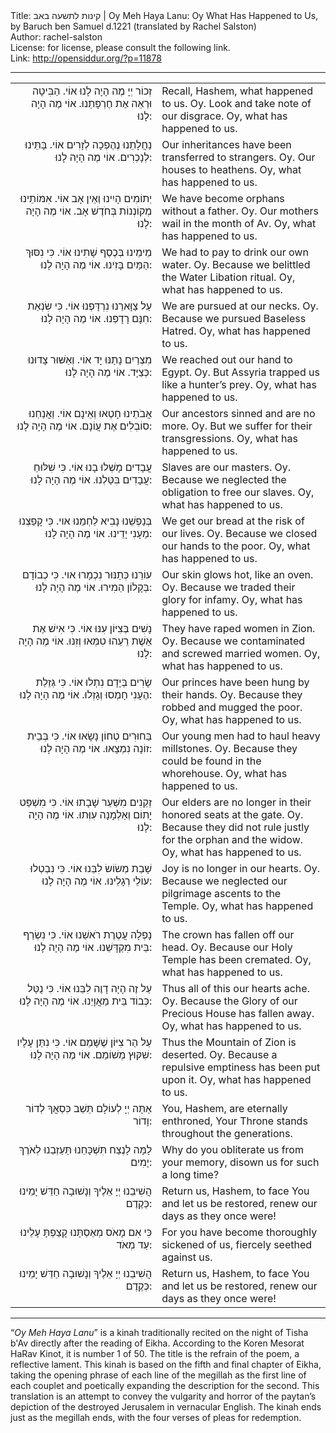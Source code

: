 <html>
<head></head>
<body>
Title: קינות לתשעה באב | Oy Meh Haya Lanu: Oy What Has Happened to Us, by Baruch ben Samuel d.1221 (translated by Rachel Salston)<br />
Author: rachel-salston<br />
License: for license, please consult the following link.<br />
Link: <a href="http://opensiddur.org/?p=11878">http://opensiddur.org/?p=11878</a>
<p />
<hr />

<table style="margin-left: auto;margin-right: auto;"><tbody>
<tr><td style="vertical-align: top;" width="46%">
<div class="liturgy" style="text-align: right;"><span lang="he">
זְכוֹר יְיָ מֶה הָיָה לָנוּ אוֹי. הַבִּיטָה וּרְאֵה אֶת חֶרְפָּתֵנוּ. אוֹי מֶה הָיָה לָנוּ: 
 </span></div>
</td>
 
<td style="vertical-align:top;" width="53%">
<div class="english">
Recall, Hashem, what happened to us. Oy. 
Look and take note of our disgrace. Oy, what has happened to us. 
</div>
</td></tr>


<tr><td style="vertical-align: top;" width="46%">
<div class="liturgy" style="text-align: right;"><span lang="he">
נַחֲלָתֵנוּ נֶהֶפְכָה לְזָרִים אוֹי. בָּתֵּינוּ לְנָכְרִים. אוֹי מֶה הָיָה לָנוּ: 
 </span></div>
</td>
 
<td style="vertical-align:top;" width="53%">
<div class="english">
Our inheritances have been transferred to strangers. Oy. 
Our houses to heathens. Oy, what has happened to us. 
</div>
</td></tr>


<tr><td style="vertical-align: top;" width="46%">
<div class="liturgy" style="text-align: right;"><span lang="he">
יְתוֹמִים הָיִינוּ וְאֵין אָב אוֹי. אִמּוֹתֵינוּ מְקוֹנְנוֹת בְּחֹדֶשׁ אָב. אוֹי מֶה הָיָה לָנוּ: 
 </span></div>
</td>
 
<td style="vertical-align:top;" width="53%">
<div class="english">
We have become orphans without a father. Oy. 
Our mothers wail in the month of Av. Oy, what has happened to us. 
</div>
</td></tr>


<tr><td style="vertical-align: top;" width="46%">
<div class="liturgy" style="text-align: right;"><span lang="he">
מֵימֵינוּ בְּכֶסֶף שָׁתִינוּ אוֹי. כִּי נִסּוּךְ הַמַּיִם בָּזִינוּ. אוֹי מֶה הָיָה לָנוּ: 
 </span></div>
</td>
 
<td style="vertical-align:top;" width="53%">
<div class="english">
We had to pay to drink our own water. Oy. 
Because we belittled the Water Libation ritual. Oy, what has happened to us. 
</div>
</td></tr>


<tr><td style="vertical-align: top;" width="46%">
<div class="liturgy" style="text-align: right;"><span lang="he">
עַל צַוָּארֵנוּ נִרְדָּפְנוּ אוֹי. כִּי שִׂנְאַת חִנָּם רָדָפְנוּ. אוֹי מֶה הָיָה לָנוּ: 
 </span></div>
</td>
 
<td style="vertical-align:top;" width="53%">
<div class="english">
We are pursued at our necks. Oy. 
Because we pursued Baseless Hatred. Oy, what has happened to us.
</div>
</td></tr>


<tr><td style="vertical-align: top;" width="46%">
<div class="liturgy" style="text-align: right;"><span lang="he">
מִצְרַיִם נָתַנּוּ יָד אוֹי. וְאַשּׁוּר צָדוּנוּ כְּצַיָּד. אוֹי מֶה הָיָה לָנוּ: 
 </span></div>
</td>
 
<td style="vertical-align:top;" width="53%">
<div class="english">
We reached out our hand to Egypt. Oy. 
But Assyria trapped us like a hunter’s prey. Oy, what has happened to us. 
</div>
</td></tr>


<tr><td style="vertical-align: top;" width="46%">
<div class="liturgy" style="text-align: right;"><span lang="he">
אֲבֹתֵינוּ חָטְאוּ וְאֵינָם אוֹי. וַאֲנַחְנוּ סוֹבְלִים אֶת עֲוֹנָם. אוֹי מֶה הָיָה לָנוּ: 
 </span></div>
</td>
 
<td style="vertical-align:top;" width="53%">
<div class="english">
Our ancestors sinned and are no more. Oy. 
But we suffer for their transgressions. Oy, what has happened to us. 
</div>
</td></tr>


<tr><td style="vertical-align: top;" width="46%">
<div class="liturgy" style="text-align: right;"><span lang="he">
עֲבָדִים מָשְׁלוּ בָנוּ אוֹי. כִּי שִׁלּוּחַ עֲבָדִים בִּטַּלְנוּ. אוֹי מֶה הָיָה לָנוּ: 
 </span></div>
</td>
 
<td style="vertical-align:top;" width="53%">
<div class="english">
Slaves are our masters. Oy. 
Because we neglected the obligation to free our slaves. Oy, what has happened to us. 
</div>
</td></tr>


<tr><td style="vertical-align: top;" width="46%">
<div class="liturgy" style="text-align: right;"><span lang="he">
בְּנַפְשֵׁנוּ נָבִיא לַחְמֵנוּ אוי. כִּי קָפַצְנוּ מֵעָנִי יָדֵינוּ. אוֹי מֶה הָיָה לָנוּ: 
 </span></div>
</td>
 
<td style="vertical-align:top;" width="53%">
<div class="english">
We get our bread at the risk of our lives. Oy. 
Because we closed our hands to the poor. Oy, what has happened to us. 
</div>
</td></tr>


<tr><td style="vertical-align: top;" width="46%">
<div class="liturgy" style="text-align: right;"><span lang="he">
עוֹרֵנוּ כְּתַנּוּר נִכְמָרוּ אוי. כִּי כְבוֹדָם בְּקָלוֹן הֵמִירוּ. אוֹי מֶה הָיָה לָנוּ: 
 </span></div>
</td>
 
<td style="vertical-align:top;" width="53%">
<div class="english">
Our skin glows hot, like an oven. Oy. 
Because we traded their glory for infamy. Oy, what has happened to us.
</div>
</td></tr>


<tr><td style="vertical-align: top;" width="46%">
<div class="liturgy" style="text-align: right;"><span lang="he">
נָשִׁים בְּצִיּוֹן עִנּוּ אוֹי. כִּי אִישׁ אֶת אֵשֶׁת רֵעֵהוּ טִמְּאוּ וְזִנּוּ. אוֹי מֶה הָיָה לָנוּ: 
 </span></div>
</td>
 
<td style="vertical-align:top;" width="53%">
<div class="english">
They have raped women in Zion. Oy. 
Because we contaminated and screwed married women. Oy, what has happened to us. 
</div>
</td></tr>


<tr><td style="vertical-align: top;" width="46%">
<div class="liturgy" style="text-align: right;"><span lang="he">
שָׂרִים בְּיָדָם נִתְלוּ אוֹי. כִּי גְּזֵלַת הֶעָנִי חָמְסוּ וְגָזְלוּ. אוֹי מֶה הָיָה לָנוּ: 
 </span></div>
</td>
 
<td style="vertical-align:top;" width="53%">
<div class="english">
Our princes have been hung by their hands. Oy. 
Because they robbed and mugged the poor. Oy, what has happened to us. 
</div>
</td></tr>


<tr><td style="vertical-align: top;" width="46%">
<div class="liturgy" style="text-align: right;"><span lang="he">
בַּחוּרִים טְחוֹן נָשָׂאוּ אוֹי. כִּי בְּבֵית זוֹנָה נִמְצָאוּ. אוֹי מֶה הָיָה לָנוּ: 
 </span></div>
</td>
 
<td style="vertical-align:top;" width="53%">
<div class="english">
Our young men had to haul heavy millstones. Oy. 
Because they could be found in the whorehouse. Oy, what has happened to us. 
</div>
</td></tr>


<tr><td style="vertical-align: top;" width="46%">
<div class="liturgy" style="text-align: right;"><span lang="he">
זְקֵנִים מִשַּׁעַר שָׁבָתוּ אוֹי. כִּי מִשְׁפַּט יָתוֹם וְאַלְמָנָה עִוְּתוּ. אוֹי מֶה הָיָה לָנוּ: 
 </span></div>
</td>
 
<td style="vertical-align:top;" width="53%">
<div class="english">
Our elders are no longer in their honored seats at the gate. Oy. 
Because they did not rule justly for the orphan and the widow. Oy, what has happened to us. 
</div>
</td></tr>


<tr><td style="vertical-align: top;" width="46%">
<div class="liturgy" style="text-align: right;"><span lang="he">
שָׁבַת מְשׂוֹשׂ לִבֵּנוּ אוֹי. כִּי נִבְטְלוּ עוֹלֵי רְגָלֵינוּ. אוֹי מֶה הָיָה לָנוּ: 
 </span></div>
</td>
 
<td style="vertical-align:top;" width="53%">
<div class="english">
Joy is no longer in our hearts. Oy. 
Because we neglected our pilgrimage ascents to the Temple. Oy, what has happened to us. 
</div>
</td></tr>


<tr><td style="vertical-align: top;" width="46%">
<div class="liturgy" style="text-align: right;"><span lang="he">
נָפְלָה עֲטֶרֶת רֹאשֵׁנוּ אוֹי. כִּי נִשְׂרַף בֵּית מִקְדָּשֵׁנוּ. אוֹי מֶה הָיָה לָנוּ: 
 </span></div>
</td>
 
<td style="vertical-align:top;" width="53%">
<div class="english">
The crown has fallen off our head. Oy. 
Because our Holy Temple has been cremated. Oy, what has happened to us. 
</div>
</td></tr>


<tr><td style="vertical-align: top;" width="46%">
<div class="liturgy" style="text-align: right;"><span lang="he">
עַל זֶה הָיָה דָוֶה לִבֵּנוּ אוֹי. כִּי נֻטַּל כְּבוֹד בֵּית מַאֲוָיֵנוּ. אוֹי מֶה הָיָה לָנוּ: 
 </span></div>
</td>
 
<td style="vertical-align:top;" width="53%">
<div class="english">
Thus all of this our hearts ache. Oy. 
Because the Glory of our Precious House has fallen away. Oy, what has happened to us. 
</div>
</td></tr>


<tr><td style="vertical-align: top;" width="46%">
<div class="liturgy" style="text-align: right;"><span lang="he">
עַל הַר צִיּוֹן שֶׁשָּׁמֵם אוֹי. כִּי נִתַּן עָלָיו שִׁקּוּץ מְשׁוֹמֵם. אוֹי מֶה הָיָה לָנוּ: 
 </span></div>
</td>
 
<td style="vertical-align:top;" width="53%">
<div class="english">
Thus the Mountain of Zion is deserted. Oy. 
Because a repulsive emptiness has been put upon it. Oy, what has happened to us. 
</div>
</td></tr>


<tr><td style="vertical-align: top;" width="46%">
<div class="liturgy" style="text-align: right;"><span lang="he">
אַתָּה יְיָ לְעוֹלָם תֵּשֵׁב כִּסְאֲךָ לְדוֹר וָדוֹר: 
 </span></div>
</td>
 
<td style="vertical-align:top;" width="53%">
<div class="english">
You, Hashem, are eternally enthroned, Your Throne stands throughout the generations. 
</div>
</td></tr>


<tr><td style="vertical-align: top;" width="46%">
<div class="liturgy" style="text-align: right;"><span lang="he">
לָמָּה לָנֶצַח תִּשְׁכָּחֵנוּ תַּעַזְבֵנוּ לְאֹרֶךְ יָמִים: 
 </span></div>
</td>
 
<td style="vertical-align:top;" width="53%">
<div class="english">
Why do you obliterate us from your memory, disown us for such a long time? 
</div>
</td></tr>


<tr><td style="vertical-align: top;" width="46%">
<div class="liturgy" style="text-align: right;"><span lang="he">
הֲשִׁיבֵנוּ יְיָ אֵלֶיךָ וְנָשׁוּבָה חַדֵּשׁ יָמֵינוּ כְּקֶדֶם: 
 </span></div>
</td>
 
<td style="vertical-align:top;" width="53%">
<div class="english">
Return us, Hashem, to face You and let us be restored, renew our days as they once were! 
</div>
</td></tr>


<tr><td style="vertical-align: top;" width="46%">
<div class="liturgy" style="text-align: right;"><span lang="he">
כִּי אִם מָאֹס מְאַסְתָּנוּ קָצַפְתָּ עָלֵינוּ עַד מְאֹד: 
 </span></div>
</td>
 
<td style="vertical-align:top;" width="53%">
<div class="english">
For you have become thoroughly sickened of us, fiercely seethed against us. 
</div>
</td></tr>


<tr><td style="vertical-align: top;" width="46%">
<div class="liturgy" style="text-align: right;"><span lang="he">
הֲשִׁיבֵנוּ יְיָ אֵלֶיךָ וְנָשׁוּבָה חַדֵּשׁ יָמֵינוּ כְּקֶדֶם: 
 </span></div>
</td>
 
<td style="vertical-align:top;" width="53%">
<div class="english">
Return us, Hashem, to face You and let us be restored, renew our days as they once were! 
</div>
</td></tr>
</tbody></table>

<hr />
“<em>Oy Meh Haya Lanu</em>” is a kinah traditionally recited on the night of Tisha b'Av directly after the reading of Eikha. According to the Koren Mesorat HaRav Kinot, it is number 1 of 50. The title is the refrain of the poem, a reflective lament. This kinah is based on the fifth and final chapter of Eikha, taking the opening phrase of each line of the megillah as the first line of each couplet and poetically expanding the description for the second. This translation is an attempt to convey the vulgarity and horror of the paytan’s depiction of the destroyed Jerusalem in vernacular English. The kinah ends just as the megillah ends, with the four verses of pleas for redemption. 
</body>
</html>